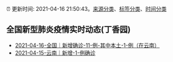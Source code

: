 :alarm_clock: 更新时间: 2021-04-16 21:50:43。[来源分类](../README.md)、[标签分类](../TAGS.md)、[时间分类](../TIMELINE.md)

## 全国新型肺炎疫情实时动态(丁香园)




- [2021-04-16-全国｜新增确诊-11-例-其中本土-1-例（在云南）](http://app.cctv.com/special/cportal/detail/arti/index.html?id=ArtirryGipFcRYcUKYs0xQq8210416&isfromapp=1) 
- [2021-04-15-云南｜新增-1-例确诊](http://app.cctv.com/special/cportal/detail/arti/index.html?id=ArtiQwGhVvviAYEojEtugXaV210416&isfromapp=1) 